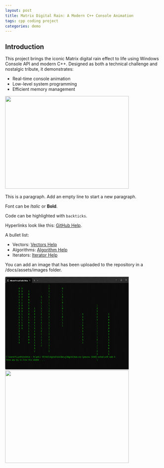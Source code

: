 ```yaml
---
layout: post
title: Matrix Digital Rain: A Modern C++ Console Animation
tags: cpp coding project
categories: demo
---
```

 
## Introduction

This project brings the iconic Matrix digital rain effect to life using Windows Console API and modern C++. Designed as both a technical challenge and nostalgic tribute, it demonstrates:
- Real-time console animation
- Low-level system programming
- Efficient memory management

<img src="https://raw.githubusercontent.com/DenisJ123/digital-rain-cpp/main/docs/assets/images/Rainvid.gif" width="400" height="300">

 
This is a paragraph. Add an empty line to start a new paragraph.
 
Font can be *Italic* or **Bold**.
 
Code can be highlighted with `backticks`.
 
Hyperlinks look like this: [GitHub Help](https://help.github.com/).
 
A bullet list:
 
- Vectors: [Vectors Help](https://www.geeksforgeeks.org/vector-in-cpp-stl/)
- Algorithms: [Algorithm Help](https://www.programiz.com/cpp-programming/algorithm)
- Iterators: [Iterator Help](https://www.w3schools.com/cpp/cpp_iterators.asp)
 
You can add an image that has been uploaded to the repository in a /docs/assets/images folder.
 
<img src="https://raw.githubusercontent.com/DenisJ123/digital-rain-cpp/main/docs/assets/images/DigitalRainDev1.png" width="400" height="300">

<img src="https://i629.photobucket.com/albums/uu14/dilan49/dilans%20dillies/DancingMan.gif" width="400" height="300">

